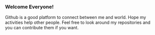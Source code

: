 ### Welcome Everyone!

Github is a good platform to connect between me and world. Hope my activities help other people.
Feel free to look around my repositories and you can contribute them if you want.
